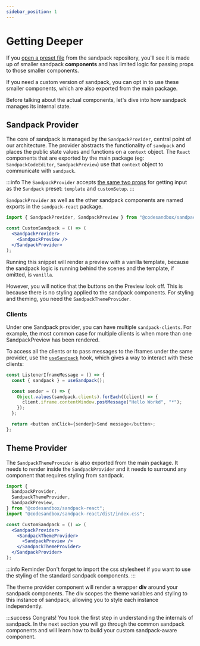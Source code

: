 ```yaml
---
sidebar_position: 1
---
```


# Getting Deeper

If you [open a preset file](https://github.com/codesandbox/sandpack/blob/main/sandpack-react/src/presets/Sandpack.tsx) from the sandpack repository, you'll see it is made up
of smaller sandpack **components** and has limited logic for passing props to
those smaller components.

If you need a custom version of sandpack, you can opt in to use these smaller
components, which are also exported from the main package.

Before talking about the actual components, let's dive into how sandpack manages its internal state.

## Sandpack Provider

The core of sandpack is managed by the `SandpackProvider`, central point of our
architecture. The provider abstracts the functionality of `sandpack` and places
the public state values and functions on a `context` object. The `React`
components that are exported by the main package (eg: `SandpackCodeEditor`,
`SandpackPreview`) use that `context` object to communicate with `sandpack`.

:::info
The `SandpackProvider` accepts [the same two props](/getting-started/custom-content#template) for getting input as the `Sandpack` preset:
`template` and `customSetup`.
:::

`SandpackProvider` as well as the other sandpack components are named exports in the `sandpack-react` package.

```jsx
import { SandpackProvider, SandpackPreview } from "@codesandbox/sandpack-react";

const CustomSandpack = () => (
  <SandpackProvider>
    <SandpackPreview />
  </SandpackProvider>
);
```

Running this snippet will render a preview with a vanilla template, because the sandpack logic is running behind
the scenes and the template, if omitted, is `vanilla`.

However, you will notice that the buttons on the Preview look off. This is
because there is no styling applied to the sandpack components. For styling and theming, you need the `SandpackThemeProvider`.

### Clients

Under one Sandpack provider, you can have multiple `sandpack-clients`. For example, the most common case for multiple clients is when more than one SandpackPreview has been rendered.

To access all the clients or to pass messages to the iframes under the same provider, use the [`useSandpack`](/api/react/#usesandpack) hook, which gives a way to interact with these clients:

```js
const ListenerIframeMessage = () => {
  const { sandpack } = useSandpack();

  const sender = () => {
    Object.values(sandpack.clients).forEach((client) => {
      client.iframe.contentWindow.postMessage("Hello Workd", "*");
    });
  };

  return <button onClick={sender}>Send message</button>;
};
```

## Theme Provider

The `SandpackThemeProvider` is also exported from the main package. It needs to render inside the `SandpackProvider` and it needs to surround any component that requires styling from sandpack.

```jsx
import {
  SandpackProvider,
  SandpackThemeProvider,
  SandpackPreview,
} from "@codesandbox/sandpack-react";
import "@codesandbox/sandpack-react/dist/index.css";

const CustomSandpack = () => (
  <SandpackProvider>
    <SandpackThemeProvider>
      <SandpackPreview />
    </SandpackThemeProvider>
  </SandpackProvider>
);
```

:::info Reminder
Don't forget to import the css stylesheet if you want to use the styling of the standard sandpack components.
:::

The theme provider component will render a wrapper **div** around your sandpack
components. The div scopes the theme variables and styling to this
instance of sandpack, allowing you to style each instance independently.

:::success Congrats!
You took the first step in understanding the internals of sandpack. In the next section you will go through the common sandpack components and will learn how to build your custom sandpack-aware component.
